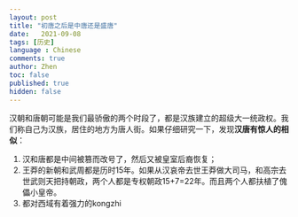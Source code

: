 ```yaml
---
layout: post
title: "初唐之后是中唐还是盛唐"
date:   2021-09-08
tags: [历史]
language : Chinese
comments: true
author: Zhen
toc: false
published: true
hidden: false
---
```

汉朝和唐朝可能是我们最骄傲的两个时段了，都是汉族建立的超级大一统政权。我们称自己为汉族，居住的地方为唐人街。如果仔细研究一下，发现**汉唐有惊人的相似**：

 1. 汉和唐都是中间被篡而改号了，然后又被皇室后裔恢复；
 2. 王莽的新朝和武周都是历时15年。如果从汉哀帝去世王莽做大司马，和高宗去世武则天把持朝政，两个人都是专权朝政15+7=22年。而且两个人都扶植了傀儡小皇帝。
 3. 都对西域有着强力的kongzhi
<!--stackedit_data:
eyJoaXN0b3J5IjpbMTc5MTQ2MDc4NCwtODkxMjU0NDEsODE1Mz
Y2NzU1LC0xODk4MDgxOTg5LDU1OTUwNDQzMl19
-->